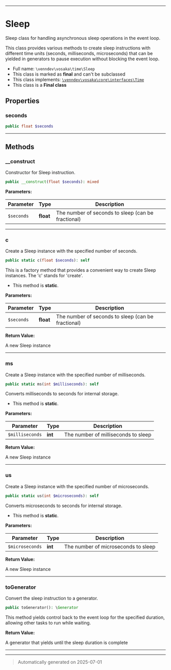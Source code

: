 ***

# Sleep

Sleep class for handling asynchronous sleep operations in the event loop.

This class provides various methods to create sleep instructions with different
time units (seconds, milliseconds, microseconds) that can be yielded in generators
to pause execution without blocking the event loop.

* Full name: `\venndev\vosaka\time\Sleep`
* This class is marked as **final** and can't be subclassed
* This class implements:
[`\venndev\vosaka\core\interfaces\Time`](../core/interfaces/Time.md)
* This class is a **Final class**



## Properties


### seconds



```php
public float $seconds
```






***

## Methods


### __construct

Constructor for Sleep instruction.

```php
public __construct(float $seconds): mixed
```








**Parameters:**

| Parameter | Type | Description |
|-----------|------|-------------|
| `$seconds` | **float** | The number of seconds to sleep (can be fractional) |





***

### c

Create a Sleep instance with the specified number of seconds.

```php
public static c(float $seconds): self
```

This is a factory method that provides a convenient way to create
Sleep instances. The 'c' stands for 'create'.

* This method is **static**.




**Parameters:**

| Parameter | Type | Description |
|-----------|------|-------------|
| `$seconds` | **float** | The number of seconds to sleep (can be fractional) |


**Return Value:**

A new Sleep instance




***

### ms

Create a Sleep instance with the specified number of milliseconds.

```php
public static ms(int $milliseconds): self
```

Converts milliseconds to seconds for internal storage.

* This method is **static**.




**Parameters:**

| Parameter | Type | Description |
|-----------|------|-------------|
| `$milliseconds` | **int** | The number of milliseconds to sleep |


**Return Value:**

A new Sleep instance




***

### us

Create a Sleep instance with the specified number of microseconds.

```php
public static us(int $microseconds): self
```

Converts microseconds to seconds for internal storage.

* This method is **static**.




**Parameters:**

| Parameter | Type | Description |
|-----------|------|-------------|
| `$microseconds` | **int** | The number of microseconds to sleep |


**Return Value:**

A new Sleep instance




***

### toGenerator

Convert the sleep instruction to a generator.

```php
public toGenerator(): \Generator
```

This method yields control back to the event loop for the specified
duration, allowing other tasks to run while waiting.







**Return Value:**

A generator that yields until the sleep duration is complete




***


***
> Automatically generated on 2025-07-01
